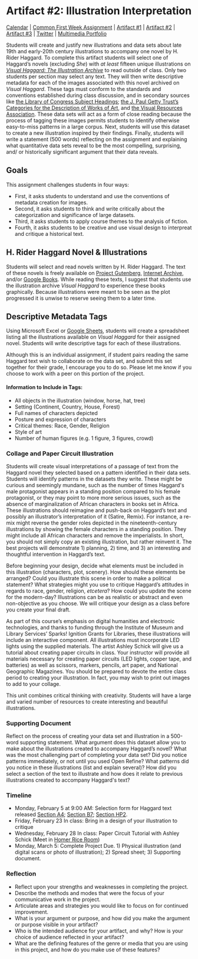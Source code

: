 <link rel="shortcut icon" href="https://kholterhoff.github.io/F17_ENG_1102/favicon.ico" type="image/x-icon">
<link rel="icon" href="https://kholterhoff.github.io/F17_ENG_1102/favicon.ico" type="image/x-icon">

<h1>Artifact #2: Illustration Interpretation</h1>

<a href="https://kholterhoff.github.io/S18_ENG_1102/Victorian_Digital_Humanities">Calendar</a>  |  <a href="https://kholterhoff.github.io/S18_ENG_1102/Common_First_Week_Assignment">Common First Week Assignment</a> | <a href="https://kholterhoff.github.io/S18_ENG_1102/Artifact_1">Artifact #1</a> |  <a href="https://kholterhoff.github.io/S18_ENG_1102/Artifact_2">Artifact #2</a> |  <a href="https://kholterhoff.github.io/S18_ENG_1102/Artifact_3">Artifact #3</a> |  <a href="https://kholterhoff.github.io/S18_ENG_1102/Twitter">Twitter</a> | <a href="https://kholterhoff.github.io/S18_ENG_1102/Multimedia_Portfolio">Multimedia Portfolio</a>

Students will create and justify new illustrations and data sets about late 19th and early-20th century illustrations to accompany one novel by H. Rider Haggard. To complete this artifact students will select one of Haggard’s novels (excluding _She_) with _at least_ fifteen unique illustrations on _<a href="www.visualhaggard.org">Visual Haggard: The Illustration Archive</a>_ to read outside of class. Only two students per section may select any text. They will then write descriptive metadata for each of the images associated with this novel archived on _Visual Haggard_. These tags must conform to the standards and conventions established during class discussion, and in secondary sources like <a href="http://id.loc.gov/authorities/subjects.html">the Library of Congress Subject Headings</a>; <a href="http://www.getty.edu/research/publications/electronic_publications/cdwa/">the J. Paul Getty Trust’s Categories for the Description of Works of Art</a>, and <a href="http://vraweb.org/">the Visual Resources Association</a>. These data sets will act as a form of close reading because the process of tagging these images permits students to identify otherwise easy-to-miss patterns in a large corpus. Next, students will use this dataset to create a new illustration inspired by their findings. Finally, students will write a statement (500 words) reflecting on the assignment and explaining what quantitative data sets reveal to be the most compelling, surprising, and/ or historically significant argument that their data reveals.


<h2>Goals</h2>

This assignment challenges students in four ways:

* First, it asks students to understand and use the conventions of metadata creation for images.
* Second, it asks students to think and write critically about the categorization and significance of large datasets.
* Third, it asks students to apply course themes to the analysis of fiction.
* Fourth, it asks students to be creative and use visual design to interpreat and critique a historical text.


<h2>H. Rider Haggard Novel & Illustrations</h2>

Students will select and read novels written by H. Rider Haggard. The text of these novels is freely available on <a href="http://www.gutenberg.org/">Project Gutenberg</a>, <a href="https://archive.org/">Internet Archive</a>, and/or <a href="https://books.google.com/">Google Books</a>. While reading these texts, I suggest that students use the illustration archive _Visual Haggard_ to experience these books graphically. Because illustrations were meant to be seen as the plot progressed it is unwise to reserve seeing them to a later time.


<h2>Descriptive Metadata Tags</h2>

Using Microsoft Excel or <a href="https://www.google.com/sheets/about/">Google Sheets</a>, students will create a spreadsheet listing all the illustrations available on _Visual Haggard_ for their assigned novel. Students will write descriptive tags for each of these illustrations.

Although this is an individual assignment, if student pairs reading the same Haggard text wish to collaborate on the data set, and submit this set together for their grade, I encourage you to do so. Please let me know if you choose to work with a peer on this portion of the project.


<h4>Information to Include in Tags:</h4>

* All objects in the illustration (window, horse, hat, tree)
* Setting (Continent, Country, House, Forest)
* Full names of characters depicted
* Posture and expression of characters
* Critical themes: Race, Gender, Religion
* Style of art
* Number of human figures (e.g. 1 figure, 3 figures, crowd)


<h3>Collage and Paper Circuit Illustration</h3>

Students will create visual interpretations of a passage of text from the Haggard novel they selected based on a pattern identified in their data sets. Students will identify patterns in the datasets they write. These might be curious and seemingly mundane, such as the number of times Haggard's male protagonist appears in a standing position compared to his female protagonist, or they may point to more more serious issues, such as the absence of marginalization of African characters in books set in Africa. These illustrations should reimagine and push-back on Haggard’s text and possibly an illustrator’s interpretation of it (Satire, Remix). For instance, a re-mix might reverse the gender roles depicted in the nineteenth-century illustrations by showing the female characters in a standing position. They might include all African characters and remove the imperialists. In short, you should not simply copy an existing illustration, but rather reinvent it. The best projects will demonstrate 1) planning, 2) time, and 3) an interesting and thoughtful intervention in Haggard’s text.

Before beginning your design, decide what elements must be included in this illustration (characters, plot, scenery). How should these elements be arranged? Could you illustrate this scene in order to make a political statement? What strategies might you use to critique Haggard’s attitudes in regards to race, gender, religion, _etcetera_? How could you update the scene for the modern-day? Illustrations can be as realistic or abstract and even non-objective as you choose. We will critique your design as a class before you create your final draft.

As part of this course’s emphasis on digital humanities and electronic technologies, and thanks to funding through the Institute of Museum and Library Services’ Sparks! Ignition Grants for Libraries, these illustrations will include an interactive component. All illustrations must incorporate LED lights using the supplied materials. The artist Ashley Schick will give us a tutorial about creating paper circuits in class. Your instructor will provide all materials necessary for creating paper circuits (LED lights, copper tape, and batteries) as well as scissors, markers, pencils, art paper, and National Geographic Magazines. You should be prepared to devote the entire class period to creating your illustration. In fact, you may wish to print out images to add to your collage.

This unit combines critical thinking with creativity. Students will have a large and varied number of resources to create interesting and beautiful illustrations.


<h3>Supporting Document </h3>

Reflect on the process of creating your data set and illustration in a 500-word supporting statement. What argument does this dataset allow you to make about the illustrations created to accompany Haggard’s novel? What was the most challenging part of completing your data set? Did you notice patterns immediately, or not until you used Open Refine? What patterns did you notice in these illustrations (list and explain several)? How did you select a section of the text to illustrate and how does it relate to previous illustrations created to accompany Haggard's text?


<h3>Timeline</h3>

* Monday, February 5 at 9:00 AM: Selection form for Haggard text released <a href="">Section A4</a>; <a href="">Section B7</a>; <a href="">Section HP2</a>.
* Friday, February 23 In class: Bring in a design of your illustration to critique 
* Wednesday, February 28 In class: Paper Circuit Tutorial with Ashley Schick (Meet in <a href="https://multimediagt.wordpress.com/">Homer Rice Room</a>)
* Monday, March 5: Complete Project Due. 1) Physical illustration (and digital scans or photo of illustration); 2) Spread sheet; 3) Supporting document.


<h3>Reflection</h3>

* Reflect upon your strengths and weaknesses in completing the project.
* Describe the methods and modes that were the focus of your communicative work in the project.
* Articulate areas and strategies you would like to focus on for continued improvement.
* What is your argument or purpose, and how did you make the argument or purpose visible in your artifact?
* Who is the intended audience for your artifact, and why? How is your choice of audience reflected in your artifact?
* What are the defining features of the genre or media that you are using in this project, and how do you make use of these features?
